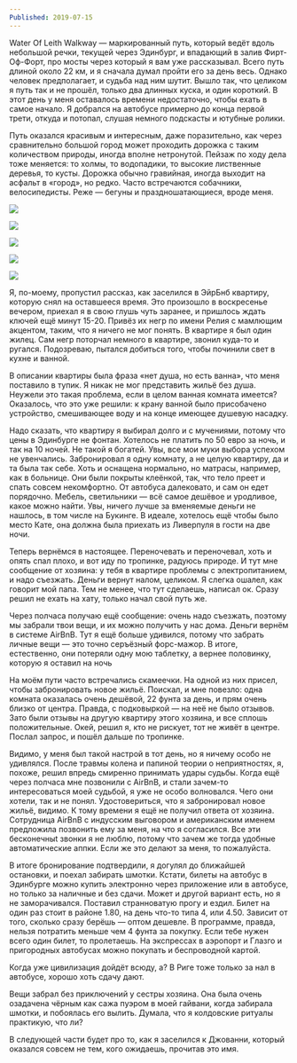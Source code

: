 ```yaml
---
Published: 2019-07-15
---
```


Water Of Leith Walkway — маркированный путь, который ведёт вдоль небольшой речки, текущей через Эдинбург, и впадающий в залив Фирт-Оф-Форт, про мосты через который я вам уже рассказывал. Всего путь длиной около 22 км, и я сначала думал пройти его за день весь. Однако человек предполагает, и судьба над ним шутит. Вышло так, что целиком я путь так и не прошёл, только два длинных куска, и один короткий. В этот день у меня оставалось времени недостаточно, чтобы ехать в самое начало. Я добрался на автобусе примерно до конца первой трети, откуда и потопал, слушая немного подскасты и ютубные ролики.

Путь оказался красивым и интересным, даже поразительно, как через сравнительно большой город может проходить дорожка с таким количеством природы, иногда вполне нетронутой. Пейзаж по ходу дела тоже меняется: то холмы, то водопадики, то высокие лиственные деревья, то кусты. Дорожка обычно гравийная, иногда выходит на асфальт в «город», но редко. Часто встречаются собачники, велосипедисты. Реже — бегуны и праздношатающиеся, вроде меня.

![](IMG_20190617_154956.jpg)

![](IMG_20190617_155053.jpg)


![](IMG_20190617_165042.jpg)


![](IMG_20190617_165119.jpg)


![](IMG_20190617_170955.jpg)

Я, по-моему, пропустил рассказ, как заселился в ЭйрБнб квартиру, которую снял на оставшееся время. Это произошло в воскресенье вечером, приехал я в свою глушь чуть заранее, и пришлось ждать ключей ещё минут 15-20. Привёз их негр по имени Релия с мамлющим акцентом, таким, что я ничего не мог понять. В квартире я был один жилец. Сам негр поторчал немного в квартире, звонил куда-то и ругался. Подозреваю, пытался  добиться того, чтобы починили свет в кухне и ванной.

В описании квартиры была фраза «нет душа, но есть ванна», что меня поставило в тупик. Я никак не мог представить жильё без душа. Неужели это такая проблема, если в целом ванная комната имеется? 
Оказалось, что это уже решили: к крану ванной было присобачено устройство, смешивающее воду и на конце имеющее душевую насадку.

Надо сказать, что квартиру я выбирал долго и с мучениями, потому что цены в Эдинбурге не фонтан. Хотелось не платить по 50 евро за ночь, и так на 10 ночей. Не такой я богатей. Увы, все мои муки выбора успехом не увенчались. Забронировал я одну комнату, а не целую квартиру, да и та была так себе. Хоть и оснащена нормально, но матрасы, например, как в больнице. Они были покрыты клеёнкой, так, что тело преет и спать совсем некомфортно. От автобуса далековато, и сам он едет порядочно. Мебель, светильники — всё самое дешёвое и уродливое, какое можно найти. Увы, ничего лучше за вменяемые деньги не нашлось, в том числе на Букинге. В идеале, хотелось ещё чтобы было место Кате, она должна была приехать из Ливерпуля в гости на две ночи.

Теперь вернёмся в настоящее. Переночевать и переночевал, хоть и опять спал плохо, и вот иду по тропинке, радуюсь природе. И тут мне сообщение от хозяина: у тебя в квартире проблемы с электропитанием, и надо съезжать. Деньги вернут налом, целиком. Я слегка ошалел, как говорит мой папа. Тем не менее, что тут сделаешь, написал ок. Сразу решил не ехать на хату, только начал свой путь же.

Через полчаса получаю ещё сообщение: очень надо съезжать, поэтому мы забрали твои вещи, и их можно получить у нас дома. Деньги вернём в системе AirBnB. Тут я ещё больше удивился, потому что забрать личные вещи — это точно серъёзный форс-мажор. В итоге, естественно, они потеряли одну мою таблетку, а вернее половинку, которую я оставил на ночь

На моём пути часто встречались скамеечки. На одной из них присел, чтобы забронировать новое жильё. Поискал, и мне повезло: одна комната оказалась очень дешёвой, 22 фунта за день, и прям очень близко от центра. Правда, с подковыркой — на неё не было отзывов. Зато были отзывы на другую квартиру этого хозяина, и все сплошь положительные. Окей, решил я, кто не рискует, тот не живёт в центре. Послал запрос, и пошёл дальше по тропинке.

Видимо, у меня был такой настрой в тот день, но я ничему особо не удивлялся. После травмы колена и папиной теории о неприятностях, я, похоже, решил впредь смиренно принимать удары судьбы. Когда ещё через полчаса мне позвонили с AirBnB, и стали зачем-то интересоваться моей судьбой, я уже не особо волновался. Чего они хотели, так и не понял. Удостовериться, что я забронировал новое жильё, видимо. К тому времени я ещё не получил ответа от хозяина. Сотрудница AirBnB с индусским выговором и американским именем предложила позвонить ему за меня, на что я согласился. Все эти бесконечныt звонки я не люблю, потому что зачем же тогда удобные автоматические аппки. Если же это делают за меня, то пожалуйста.

В итоге бронирование подтвердили, я догулял до ближайшей остановки, и поехал забирать шмотки. Кстати, билеты на автобус в Эдинбурге можно купить электронно через приложение или в автобусе, но только за наличные и без сдачи. Может и другой вариант есть, но я не заморачивался. Поставил странноватую прогу и ездил. Билет на один раз стоит в районе 1.80, на день что-то типа 4, или 4.50. Зависит от того, сколько сразу берёшь — оптом дешевле. В программе, правда, нельзя потратить меньше чем 4 фунта за покупку. Если тебе нужен всего один билет, то пролетаешь. На экспрессах в аэропорт и Глазго и пригородных автобусах можно покупать и беспроводной картой.

Когда уже цивилизация дойдёт всюду, а? В Риге тоже только за нал в автобусе, хорошо хоть сдачу дают.

Вещи забрал без приключений у сестры хозяина. Она была очень озадачена чёрным как сажа пуэром в моей гайвани, когда забирала шмотки, и побоялась его вылить. Думала, что я колдовские ритуалы практикую, что ли?

В следующей части будет про то, как я заселился к Джованни, который оказался совсем не тем, кого ожидаешь, прочитав это имя.